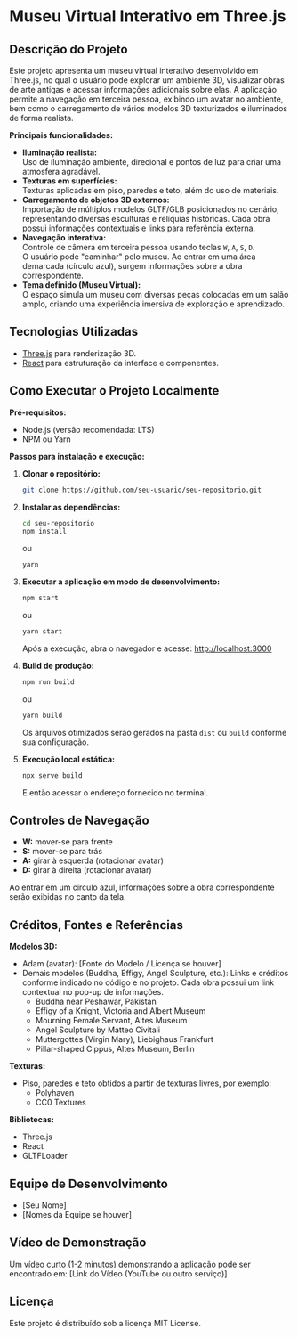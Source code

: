 # Museu Virtual Interativo em Three.js

## Descrição do Projeto

Este projeto apresenta um museu virtual interativo desenvolvido em Three.js, no qual o usuário pode explorar um ambiente 3D, visualizar obras de arte antigas e acessar informações adicionais sobre elas. A aplicação permite a navegação em terceira pessoa, exibindo um avatar no ambiente, bem como o carregamento de vários modelos 3D texturizados e iluminados de forma realista.

**Principais funcionalidades:**

- **Iluminação realista:**  
   Uso de iluminação ambiente, direcional e pontos de luz para criar uma atmosfera agradável.
- **Texturas em superfícies:**  
   Texturas aplicadas em piso, paredes e teto, além do uso de materiais.
- **Carregamento de objetos 3D externos:**  
   Importação de múltiplos modelos GLTF/GLB posicionados no cenário, representando diversas esculturas e relíquias históricas. Cada obra possui informações contextuais e links para referência externa.
- **Navegação interativa:**  
   Controle de câmera em terceira pessoa usando teclas `W`, `A`, `S`, `D`.  
   O usuário pode "caminhar" pelo museu. Ao entrar em uma área demarcada (círculo azul), surgem informações sobre a obra correspondente.
- **Tema definido (Museu Virtual):**  
   O espaço simula um museu com diversas peças colocadas em um salão amplo, criando uma experiência imersiva de exploração e aprendizado.

## Tecnologias Utilizadas

- [Three.js](https://threejs.org/) para renderização 3D.
- [React](https://reactjs.org/) para estruturação da interface e componentes.

## Como Executar o Projeto Localmente

**Pré-requisitos:**

- Node.js (versão recomendada: LTS)
- NPM ou Yarn

**Passos para instalação e execução:**

1. **Clonar o repositório:**
   ```bash
   git clone https://github.com/seu-usuario/seu-repositorio.git
   ```
2. **Instalar as dependências:**
   ```bash
   cd seu-repositorio
   npm install
   ```
   ou
   ```bash
   yarn
   ```
3. **Executar a aplicação em modo de desenvolvimento:**

   ```bash
   npm start
   ```

   ou

   ```bash
   yarn start
   ```

   Após a execução, abra o navegador e acesse:
   [http://localhost:3000](http://localhost:3000)

4. **Build de produção:**

   ```bash
   npm run build
   ```

   ou

   ```bash
   yarn build
   ```

   Os arquivos otimizados serão gerados na pasta `dist` ou `build` conforme sua configuração.

5. **Execução local estática:**
   ```bash
   npx serve build
   ```
   E então acessar o endereço fornecido no terminal.

## Controles de Navegação

- **W:** mover-se para frente
- **S:** mover-se para trás
- **A:** girar à esquerda (rotacionar avatar)
- **D:** girar à direita (rotacionar avatar)

Ao entrar em um círculo azul, informações sobre a obra correspondente serão exibidas no canto da tela.

## Créditos, Fontes e Referências

**Modelos 3D:**

- Adam (avatar): [Fonte do Modelo / Licença se houver]
- Demais modelos (Buddha, Effigy, Angel Sculpture, etc.): Links e créditos conforme indicado no código e no projeto. Cada obra possui um link contextual no pop-up de informações.
  - Buddha near Peshawar, Pakistan
  - Effigy of a Knight, Victoria and Albert Museum
  - Mourning Female Servant, Altes Museum
  - Angel Sculpture by Matteo Civitali
  - Muttergottes (Virgin Mary), Liebighaus Frankfurt
  - Pillar-shaped Cippus, Altes Museum, Berlin

**Texturas:**

- Piso, paredes e teto obtidos a partir de texturas livres, por exemplo:
  - Polyhaven
  - CC0 Textures

**Bibliotecas:**

- Three.js
- React
- GLTFLoader

## Equipe de Desenvolvimento

- [Seu Nome]
- [Nomes da Equipe se houver]

## Vídeo de Demonstração

Um vídeo curto (1-2 minutos) demonstrando a aplicação pode ser encontrado em:
[Link do Vídeo (YouTube ou outro serviço)]

## Licença

Este projeto é distribuído sob a licença MIT License.
